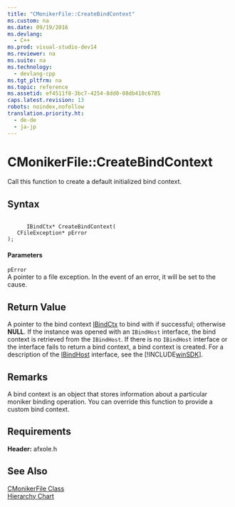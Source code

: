 ```yaml
---
title: "CMonikerFile::CreateBindContext"
ms.custom: na
ms.date: 09/19/2016
ms.devlang: 
  - C++
ms.prod: visual-studio-dev14
ms.reviewer: na
ms.suite: na
ms.technology: 
  - devlang-cpp
ms.tgt_pltfrm: na
ms.topic: reference
ms.assetid: ef4511f8-3bc7-4254-8dd0-08db410c6785
caps.latest.revision: 13
robots: noindex,nofollow
translation.priority.ht: 
  - de-de
  - ja-jp
---
```

# CMonikerFile::CreateBindContext
Call this function to create a default initialized bind context.  
  
## Syntax  
  
```  
  
      IBindCtx* CreateBindContext(   
   CFileException* pError    
);  
```  
  
#### Parameters  
 `pError`  
 A pointer to a file exception. In the event of an error, it will be set to the cause.  
  
## Return Value  
 A pointer to the bind context [IBindCtx](http://msdn.microsoft.com/library/windows/desktop/ms693755) to bind with if successful; otherwise **NULL**. If the instance was opened with an `IBindHost` interface, the bind context is retrieved from the `IBindHost`. If there is no `IBindHost` interface or the interface fails to return a bind context, a bind context is created. For a description of the [IBindHost](http://msdn.microsoft.com/library/ie/ms775076) interface, see the [!INCLUDE[winSDK](../vs140/includes/winSDK_md.md)].  
  
## Remarks  
 A bind context is an object that stores information about a particular moniker binding operation. You can override this function to provide a custom bind context.  
  
## Requirements  
 **Header:** afxole.h  
  
## See Also  
 [CMonikerFile Class](../vs140/CMonikerFile-Class.md)   
 [Hierarchy Chart](../vs140/Hierarchy-Chart.md)
